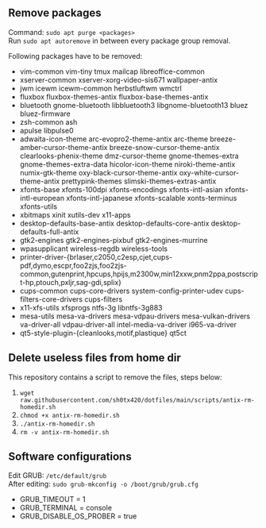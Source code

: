 ## Remove packages
Command: `sudo apt purge <packages>`
<br>
Run `sudo apt autoremove` in between every package group removal.

Following packages have to be removed:
- vim-common vim-tiny tmux mailcap libreoffice-common
- xserver-common xserver-xorg-video-sis671 wallpaper-antix
- jwm icewm icewm-common herbstluftwm wmctrl
- fluxbox fluxbox-themes-antix fluxbox-base-themes-antix
- bluetooth gnome-bluetooth libbluetooth3 libgnome-bluetooth13 bluez bluez-firmware
- zsh-common ash
- apulse libpulse0
- adwaita-icon-theme arc-evopro2-theme-antix arc-theme breeze-amber-cursor-theme-antix breeze-snow-cursor-theme-antix clearlooks-phenix-theme dmz-cursor-theme gnome-themes-extra gnome-themes-extra-data hicolor-icon-theme niroki-theme-antix numix-gtk-theme oxy-black-cursor-theme-antix oxy-white-cursor-theme-antix prettypink-themes slimski-themes-extras-antix
- xfonts-base xfonts-100dpi xfonts-encodings xfonts-intl-asian xfonts-intl-european xfonts-intl-japanese xfonts-scalable xonts-terminus xfonts-utils
- xbitmaps xinit xutils-dev x11-apps
- desktop-defaults-base-antix desktop-defaults-core-antix desktop-defaults-full-antix
- gtk2-engines gtk2-engines-pixbuf gtk2-engines-murrine
- wpasupplicant wireless-regdb wireless-tools
- printer-driver-{brlaser,c2050,c2esp,cjet,cups-pdf,dymo,escpr,foo2zjs,foo2zjs-common,gutenprint,hpcups,hpijs,m2300w,min12xxw,pnm2ppa,postscript-hp,ptouch,pxljr,sag-gdi,splix}
- cups-common cups-core-drivers system-config-printer-udev cups-filters-core-drivers cups-filters
- x11-xfs-utils xfsprogs ntfs-3g libntfs-3g883
- mesa-utils mesa-va-drivers mesa-vdpau-drivers mesa-vulkan-drivers va-driver-all vdpau-driver-all intel-media-va-driver i965-va-driver
- qt5-style-plugin-{cleanlooks,motif,plastique} qt5ct

## Delete useless files from home dir
This repository contains a script to remove the files, steps below:
1. `wget raw.githubusercontent.com/sh0tx420/dotfiles/main/scripts/antix-rm-homedir.sh`
2. `chmod +x antix-rm-homedir.sh`
3. `./antix-rm-homedir.sh`
4. `rm -v antix-rm-homedir.sh`

## Software configurations
Edit GRUB: `/etc/default/grub`
<br>
After editing: `sudo grub-mkconfig -o /boot/grub/grub.cfg`
- GRUB_TIMEOUT = 1
- GRUB_TERMINAL = console
- GRUB_DISABLE_OS_PROBER = true
